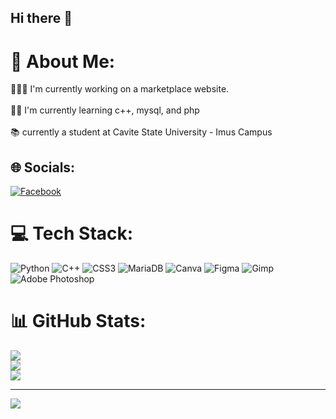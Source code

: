 ## Hi there 👋

# 💫 About Me:
👩🏻‍💻 I'm currently working on a marketplace website.<br><br>✍🏻 I'm currently learning c++, mysql, and php<br><br>📚 currently a student at Cavite State University - Imus Campus


## 🌐 Socials:
[![Facebook](https://img.shields.io/badge/Facebook-%231877F2.svg?logo=Facebook&logoColor=white)](https://facebook.com/max.zurbano) 

# 💻 Tech Stack:
![Python](https://img.shields.io/badge/python-3670A0?style=for-the-badge&logo=python&logoColor=ffdd54) ![C++](https://img.shields.io/badge/c++-%2300599C.svg?style=for-the-badge&logo=c%2B%2B&logoColor=white) ![CSS3](https://img.shields.io/badge/css3-%231572B6.svg?style=for-the-badge&logo=css3&logoColor=white) ![MariaDB](https://img.shields.io/badge/MariaDB-003545?style=for-the-badge&logo=mariadb&logoColor=white) ![Canva](https://img.shields.io/badge/Canva-%2300C4CC.svg?style=for-the-badge&logo=Canva&logoColor=white) ![Figma](https://img.shields.io/badge/figma-%23F24E1E.svg?style=for-the-badge&logo=figma&logoColor=white) ![Gimp](https://img.shields.io/badge/Gimp-657D8B?style=for-the-badge&logo=gimp&logoColor=FFFFFF) ![Adobe Photoshop](https://img.shields.io/badge/adobe%20photoshop-%2331A8FF.svg?style=for-the-badge&logo=adobe%20photoshop&logoColor=white)
# 📊 GitHub Stats:
![](https://github-readme-stats.vercel.app/api?username=GahoyMaxzivienZ&theme=dark&hide_border=false&include_all_commits=false&count_private=false)<br/>
![](https://nirzak-streak-stats.vercel.app/?user=GahoyMaxzivienZ&theme=dark&hide_border=false)<br/>
![](https://github-readme-stats.vercel.app/api/top-langs/?username=GahoyMaxzivienZ&theme=dark&hide_border=false&include_all_commits=false&count_private=false&layout=compact)

---
[![](https://visitcount.itsvg.in/api?id=GahoyMaxzivienZ&icon=0&color=0)](https://visitcount.itsvg.in)

<!-- Proudly created with GPRM ( https://gprm.itsvg.in ) -->
